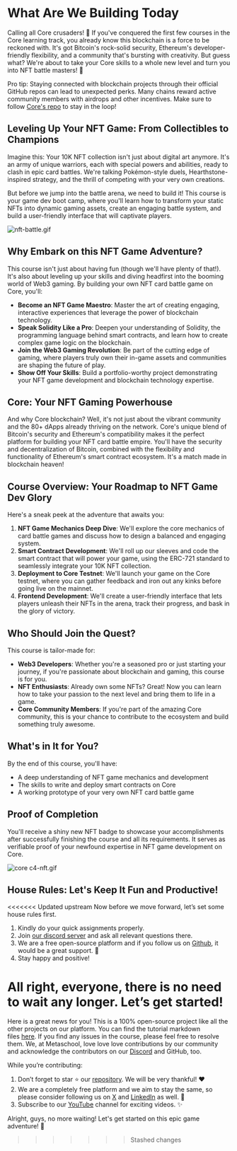 # What Are We Building Today

Calling all Core crusaders! 🚀 If you've conquered the first few courses in the Core learning track, you already know this blockchain is a force to be reckoned with. It's got Bitcoin's rock-solid security, Ethereum's developer-friendly flexibility, and a community that's bursting with creativity. But guess what? We're about to take your Core skills to a whole new level and turn you into NFT battle masters! 💪

Pro tip: Staying connected with blockchain projects through their official GitHub repos can lead to unexpected perks. Many chains reward active community members with airdrops and other incentives. Make sure to follow [Core's repo](github.com/coredao-org) to stay in the loop!

## Leveling Up Your NFT Game: From Collectibles to Champions

Imagine this: Your 10K NFT collection isn't just about digital art anymore. It's an army of unique warriors, each with special powers and abilities, ready to clash in epic card battles. We're talking Pokémon-style duels, Hearthstone-inspired strategy, and the thrill of competing with your very own creations.

But before we jump into the battle arena, we need to build it! This course is your game dev boot camp, where you'll learn how to transform your static NFTs into dynamic gaming assets, create an engaging battle system, and build a user-friendly interface that will captivate players.

![nft-battle.gif](https://github.com/0xmetaschool/Learning-Projects/blob/main/assests_for_all/Battle%20Royale%20-%20core%20C4/1.%20Battle%20Royale%20Fundamentals/1%20What%20Are%20We%20Building%20Today/nft-battle.gif?raw=true)

## Why Embark on this NFT Game Adventure?

This course isn't just about having fun (though we'll have plenty of that!). It's also about leveling up your skills and diving headfirst into the booming world of Web3 gaming. By building your own NFT card battle game on Core, you'll:

- **Become an NFT Game Maestro**: Master the art of creating engaging, interactive experiences that leverage the power of blockchain technology.
- **Speak Solidity Like a Pro**: Deepen your understanding of Solidity, the programming language behind smart contracts, and learn how to create complex game logic on the blockchain.
- **Join the Web3 Gaming Revolution**: Be part of the cutting edge of gaming, where players truly own their in-game assets and communities are shaping the future of play.
- **Show Off Your Skills**: Build a portfolio-worthy project demonstrating your NFT game development and blockchain technology expertise.

## Core: Your NFT Gaming Powerhouse

And why Core blockchain? Well, it's not just about the vibrant community and the 80+ dApps already thriving on the network. Core's unique blend of Bitcoin's security and Ethereum's compatibility makes it the perfect platform for building your NFT card battle empire. You'll have the security and decentralization of Bitcoin, combined with the flexibility and functionality of Ethereum's smart contract ecosystem. It's a match made in blockchain heaven!

## Course Overview: Your Roadmap to NFT Game Dev Glory

Here's a sneak peek at the adventure that awaits you:

1. **NFT Game Mechanics Deep Dive**: We'll explore the core mechanics of card battle games and discuss how to design a balanced and engaging system.
2. **Smart Contract Development**: We'll roll up our sleeves and code the smart contract that will power your game, using the ERC-721 standard to seamlessly integrate your 10K NFT collection.
3. **Deployment to Core Testnet**: We'll launch your game on the Core testnet, where you can gather feedback and iron out any kinks before going live on the mainnet.
4. **Frontend Development**: We'll create a user-friendly interface that lets players unleash their NFTs in the arena, track their progress, and bask in the glory of victory.

## Who Should Join the Quest?

This course is tailor-made for:

- **Web3 Developers**: Whether you're a seasoned pro or just starting your journey, if you're passionate about blockchain and gaming, this course is for you.
- **NFT Enthusiasts**: Already own some NFTs? Great! Now you can learn how to take your passion to the next level and bring them to life in a game.
- **Core Community Members**: If you're part of the amazing Core community, this is your chance to contribute to the ecosystem and build something truly awesome.

## What's in It for You?

By the end of this course, you'll have:

- A deep understanding of NFT game mechanics and development
- The skills to write and deploy smart contracts on Core
- A working prototype of your very own NFT card battle game

## Proof of Completion

You'll receive a shiny new NFT badge to showcase your accomplishments after successfully finishing the course and all its requirements. It serves as verifiable proof of your newfound expertise in NFT game development on Core.

![core c4-nft.gif](https://github.com/0xmetaschool/Learning-Projects/blob/main/assests_for_all/Battle%20Royale%20-%20core%20C4/1.%20Battle%20Royale%20Fundamentals/1%20What%20Are%20We%20Building%20Today/core_c4-nft.gif?raw=true)

## House Rules: Let's Keep It Fun and Productive!

<<<<<<< Updated upstream
Now before we move forward, let’s set some house rules first.

1. Kindly do your quick assignments properly.
2. Join [our discord server](https://discord.gg/vbVMUwXWgc) and ask all relevant questions there.
3. We are a free open-source platform and if you follow us on [Github](https://github.com/0xmetaschool/), it would be a great support. 🫣
4. Stay happy and positive!

All right, everyone, there is no need to wait any longer. Let’s get started!
=======
Here is a great news for you! This is a 100% open-source project like all the other projects on our platform. You can find the tutorial markdown files [here](https://github.com/0xmetaschool/Learning-Projects). If you find any issues in the course, please feel free to resolve them. We, at Metaschool, love love love contributions by our community and acknowledge the contributors on our [Discord](https://discord.com/invite/vbVMUwXWgc) and GitHub, too.

While you’re contributing:

1. Don’t forget to star ⭐️ our [repository](https://github.com/0xmetaschool/Learning-Projects). We will be very thankful! ❤️
2. We are a completely free platform and we aim to stay the same, so please consider following us on [X](https://x.com/0xmetaschool) and [LinkedIn](https://www.linkedin.com/company/0xmetaschool) as well. 🫶
3. Subscribe to our [YouTube](https://www.youtube.com/@0xmetaschool) channel for exciting videos. ✨

Alright, guys, no more waiting! Let's get started on this epic game adventure! 🚀
>>>>>>> Stashed changes
